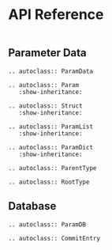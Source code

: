 # API Reference

```{py:currentmodule} paramdb

```

## Parameter Data

```{eval-rst}
.. autoclass:: ParamData
```

```{eval-rst}
.. autoclass:: Param
   :show-inheritance:
```

```{eval-rst}
.. autoclass:: Struct
   :show-inheritance:
```

```{eval-rst}
.. autoclass:: ParamList
   :show-inheritance:
```

```{eval-rst}
.. autoclass:: ParamDict
   :show-inheritance:
```

```{eval-rst}
.. autoclass:: ParentType
```

```{eval-rst}
.. autoclass:: RootType
```

## Database

```{eval-rst}
.. autoclass:: ParamDB
```

```{eval-rst}
.. autoclass:: CommitEntry
```
